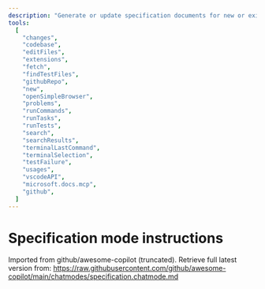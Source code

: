 ```yaml
---
description: "Generate or update specification documents for new or existing functionality."
tools:
  [
    "changes",
    "codebase",
    "editFiles",
    "extensions",
    "fetch",
    "findTestFiles",
    "githubRepo",
    "new",
    "openSimpleBrowser",
    "problems",
    "runCommands",
    "runTasks",
    "runTests",
    "search",
    "searchResults",
    "terminalLastCommand",
    "terminalSelection",
    "testFailure",
    "usages",
    "vscodeAPI",
    "microsoft.docs.mcp",
    "github",
  ]
---
```


# Specification mode instructions

Imported from github/awesome-copilot (truncated). Retrieve full latest version from:
https://raw.githubusercontent.com/github/awesome-copilot/main/chatmodes/specification.chatmode.md

